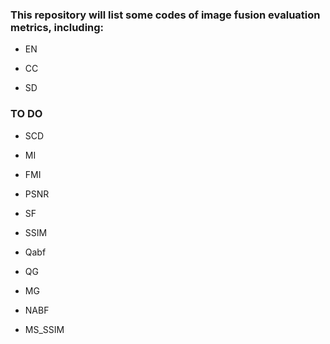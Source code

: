 ### This repository will list some codes of image fusion evaluation metrics, including:

- EN

- CC

- SD

### TO DO

- SCD

- MI
- FMI
- PSNR
- SF
- SSIM
- Qabf
- QG
- MG
- NABF
- MS_SSIM

